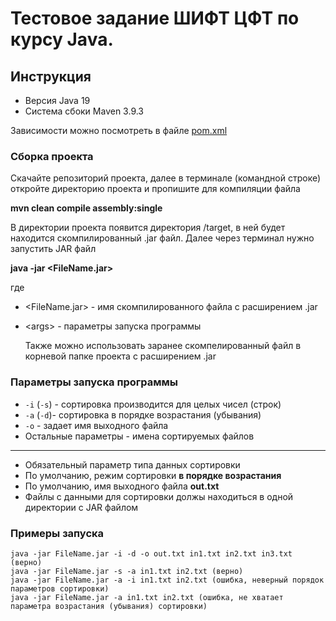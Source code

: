 # Тестовое задание ШИФТ ЦФТ по курсу Java.


## Инструкция
* Версия Java 19
* Система сбоки Maven 3.9.3

Зависимости можно посмотреть в файле [pom.xml](https://github.com/NikTaskin/SHIFT_Test_Task/blob/main/SHIFT_Test_Task/pom.xml)


### Сборка проекта
Скачайте репозиторий проекта, далее в терминале (командной строке) откройте директорию проекта и пропишите для компиляции файла

<b>mvn clean compile assembly:single</b>

В директории проекта появится директория /target, в ней будет находится скомпилированный .jar файл.
Далее через терминал нужно запустить JAR файл

<b>java -jar <FileName.jar> <args></b>

где
* \<FileName.jar\> - имя скомпилированного файла с расширением .jar
* \<args\> - параметры запуска программы


  Также можно использовать заранее скомпелированный файл в корневой папке проекта с расширением .jar


### Параметры запуска программы
+ ```-i``` (```-s```) - сортировка производится для целых чисел (строк)
+ ```-a``` (```-d```)- сортировка в порядке возрастания (убывания)
+ ```-o``` - задает имя выходного файла
+ Остальные параметры - имена сортируемых файлов
---
+ Обязательный параметр типа данных сортировки
+ По умолчанию, режим сортировки <b>в порядке возрастания</b>
+ По умолчанию, имя выходного файла <b>out.txt</b>
+ Файлы с данными для сортировки должы находиться в одной директории с JAR файлом
### Примеры запуска
```
java -jar FileName.jar -i -d -o out.txt in1.txt in2.txt in3.txt (верно)
java -jar FileName.jar -s -a in1.txt in2.txt (верно)
java -jar FileName.jar -a -i in1.txt in2.txt (ошибка, неверный порядок параметров сортировки)
java -jar FileName.jar -a in1.txt in2.txt (ошибка, не хватает параметра возрастания (убывания) сортировки)
```

